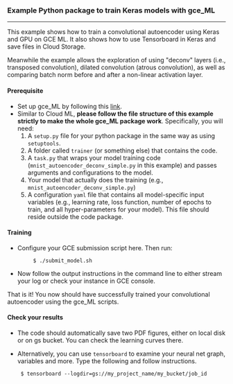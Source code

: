 ### Example Python package to train Keras models with gce_ML
___
This example shows how to train a convolutional autoencoder using Keras and GPU on GCE ML.
It also shows how to use Tensorboard in Keras and save files in Cloud Storage.

Meanwhile the example allows the exploration of using "deconv" layers (i.e., transposed convolution), dilated convolution (atrous convolution), as well as comparing batch norm before and after a non-linear activation layer.

#### Prerequisite
  - Set up gce_ML by following this [link](https://github.com/astromz/gce_ml).
  - Similar to Cloud ML, **please follow the file structure of this example strictly to make the whole gce_ML package work**. Specifically, you will need:
    1. A `setup.py` file for your python package in the same way as using `setuptools`.
    2. A folder called `trainer` (or something else) that contains the code.
    3. A `task.py` that wraps your model training code (`mnist_autoencoder_deconv_simple.py` in this example) and passes arguments and configurations to the model.
    4. Your model that actually does the training (e.g., `mnist_autoencoder_deconv_simple.py`)
    5. A configuration `yaml` file that contains all model-specific input variables (e.g., learning rate, loss function, number of epochs to train, and all hyper-parameters for your model). This file should reside outside the code package. 


#### Training
 - Configure your GCE submission script here. Then run:

  			$ ./submit_model.sh

  + Now follow the output instructions in the command line to either stream your log or check your instance in GCE console.


That is it! You now should have successfully trained your  convolutional autoencoder using the gce_ML scripts.

#### Check your results
 - The code should automatically save two PDF figures, either on local disk or on gs bucket. You can check the learning curves there.
 - Alternatively, you can use `tensorboard` to examine your neural net graph, variables and more. Type the following and follow instructions.

		$ tensorboard --logdir=gs://my_project_name/my_bucket/job_id
